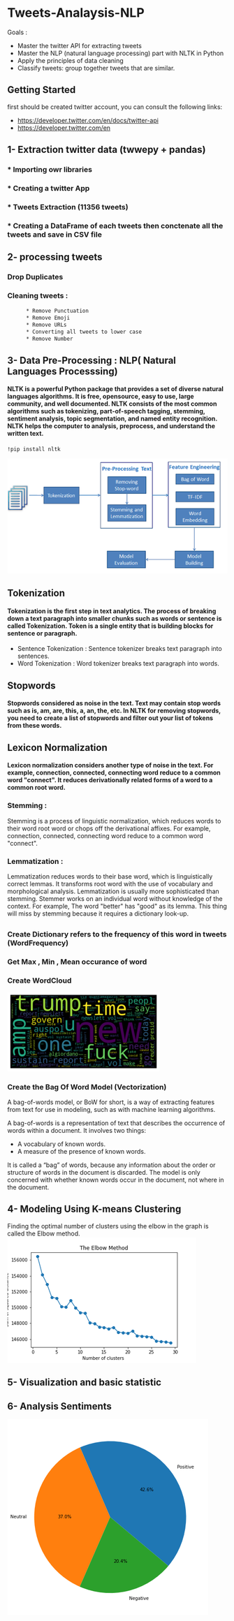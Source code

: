 # Tweets-Analaysis-NLP

Goals :
* Master the twitter API for extracting tweets
* Master the NLP (natural language processing) part with NLTK in Python
* Apply the principles of data cleaning
* Classify tweets: group together tweets that are similar.


## Getting Started
first should be created twitter account,
you can consult the following links: 
* https://developer.twitter.com/en/docs/twitter-api 
* https://developer.twitter.com/en



## 1- Extraction twitter data (twwepy + pandas)
### * Importing owr libraries
### * Creating a twitter App
### * Tweets Extraction (11356 tweets)
### * Creating a DataFrame of each tweets then conctenate all the tweets and save in CSV file



## 2- processing tweets

### Drop Duplicates
### Cleaning tweets :
          * Remove Punctuation
          * Remove Emoji
          * Remove URLs
          * Converting all tweets to lower case
          * Remove Number
         

## 3-  Data Pre-Processing : NLP( Natural Languages Processsing)
#### NLTK is a powerful Python package that provides a set of diverse natural languages algorithms. It is free, opensource, easy to use, large community, and well documented. NLTK consists of the most common algorithms such as tokenizing, part-of-speech tagging, stemming, sentiment analysis, topic segmentation, and named entity recognition. NLTK helps the computer to analysis, preprocess, and understand the written text.
````
!pip install nltk
````
![Nltk](NLTK3_zwbdgg.png)


## Tokenization
#### Tokenization is the first step in text analytics. The process of breaking down a text paragraph into smaller chunks such as words or sentence is called Tokenization. Token is a single entity that is building blocks for sentence or paragraph.
 * Sentence Tokenization : Sentence tokenizer breaks text paragraph into sentences.
 * Word Tokenization : Word tokenizer breaks text paragraph into words.
 
## Stopwords

#### Stopwords considered as noise in the text. Text may contain stop words such as is, am, are, this, a, an, the, etc. In NLTK for removing stopwords, you need to create a list of stopwords and filter out your list of tokens from these words.

## Lexicon Normalization

#### Lexicon normalization considers another type of noise in the text. For example, connection, connected, connecting word reduce to a common word "connect". It reduces derivationally related forms of a word to a common root word.

### Stemming :
Stemming is a process of linguistic normalization, which reduces words to their word root word or chops off the derivational affixes. For example, connection, connected, connecting word reduce to a common word "connect".
### Lemmatization : 
Lemmatization reduces words to their base word, which is linguistically correct lemmas. It transforms root word with the use of vocabulary and morphological analysis. Lemmatization is usually more sophisticated than stemming. Stemmer works on an individual word without knowledge of the context. For example, The word "better" has "good" as its lemma. This thing will miss by stemming because it requires a dictionary look-up.

## 
 ### Create Dictionary refers to the frequency of this word in tweets (WordFrequency) 
 ### Get Max , Min , Mean occurance of word
 ### Create WordCloud
 ![Nltk](wordcloud.png)
 ### Create the Bag Of Word Model (Vectorization)
  A bag-of-words model, or BoW for short, is a way of extracting features from text for use in modeling, such as with machine learning algorithms.

A bag-of-words is a representation of text that describes the occurrence of words within a document. It involves two things:

* A vocabulary of known words.
* A measure of the presence of known words.

It is called a “bag” of words, because any information about the order or structure of words in the document is discarded. The model is only concerned with whether known words occur in the document, not where in the document.


## 4- Modeling Using K-means Clustering
 Finding the optimal number of clusters using the elbow in the graph is called the Elbow method.
 ![elbow](elbow.png)
## 5- Visualization and basic statistic
## 6- Analysis Sentiments
![Nltk](percentage.png)


